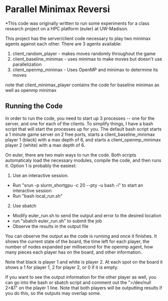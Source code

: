 # Parallel Minimax Reversi

*This code was originally written to run some experiments for a class research project on a HPC platform (euler) at UW-Madison. 

This project has the server/client code necessary to play two minimax agents against each other. There are 3 agents available:
1. client_random_player - makes moves randomly throughout the game
2. client_baseline_minimax - uses minimax to make moves but doesn't use parallelization
3. client_openmp_minimax - Uses OpenMP and minimax to determine its moves  

note that client_minimax_player contains the code for baseline minimax as well as openmp minimax

## Running the Code
In order to run the code, you need to start up 3 processes -- one for the server, and one for each of the clients. To simplify things, I have a bash script that will start the processes up for you. The default bash script starts a 1 minute game server on 2 free ports, starts a client_baseline_minimax player 1 (black) with a max depth of 6, and starts a client_openmp_minimax player 2 (white) with a max depth of 6.

On euler, there are two main ways to run the code. Both scripts automaticaly load the necessary modules, compile the code, and then runs it. Option 1 is probably the easiest:
1. Use an interactive session.  
  - Run "srun -p slurm_shortgpu -c 20 --pty -u bash -i" to start an interactive session
  - Run "bash local_run.sh"
  
2. Use sbatch
  - Modify euler_run.sh to send the output and error to the desired location
  - run "sbatch euler_run.sh" to submit the job
  - Observe the results in the output file
    
You can observe the output as the code is running and once it finishes. It shows the current state of the board, the time left for each player, the number of nodes expanded per millisecond for the openmp agent, how many pieces each player has on the board, and other information. 

Note that black is player 1 and white is player 2. At each spot on the board it shows a 1 for player 1, 2 for player 2, or 0 if it is empty. 

If you want to see the output information for the other player as well, you can go into the bash or sbatch script and comment out the ">/dev/null 2>&1" on the player 1 line. Note that both players will be outputting results if you do this, so the outputs may overlap some.
